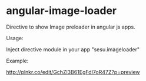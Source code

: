 # angular-image-loader
Directive to show Image preloader in angular js apps.

Usage:

Inject directive module in your app "sesu.imageloader"
<img actual-src="{{ url }}" loader-class="preloader" loader-src="images/ajax-loader.gif" preloader/>

Example:

http://plnkr.co/edit/GchZl3B61EgFdI7oR47Z?p=preview